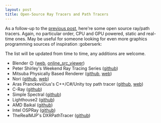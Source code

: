 ```yaml
---
layout: post
title: Open-Source Ray Tracers and Path Tracers
---
```


As a follow-up to the [previous post](https://kkhomyakov3d.github.io/real-time-engines/), here're some open source ray/path tracers. Again, no particular order, CPU and GPU powered, static and real-time ones. May be useful for someone looking for even more graphics programming sources of inspiration :goberserk:

The list will be updated from time to time, any additions are welcome.

- Blender :wink: ([web](https://wiki.blender.org/wiki/Building_Blender), [online_src_viewer](https://developer.blender.org/diffusion/B/))
- Peter Shirley's Weekend Ray Tracing Series ([github](https://github.com/RayTracing/raytracing.github.io))
- Mitsuba Physically Based Renderer ([github](https://github.com/mitsuba-renderer/mitsuba), [web](https://www.mitsuba-renderer.org/))
- Nori ([github](https://github.com/wjakob/nori), [web](https://wjakob.github.io/nori/))
- Aras Pranckevičius's C++/C#/Unity toy path tracer ([github](https://github.com/aras-p/ToyPathTracer), [web](http://aras-p.info/blog/2018/03/28/Daily-Pathtracer-Part-0-Intro/))
- C-Ray ([github](https://github.com/ALEXMORF/cray))
- Simple Spectral ([github](https://github.com/imallett/simple-spectral))
- Lighthouse2 ([github](https://github.com/jbikker/lighthouse2))
- AMD Baikal ([github](https://github.com/GPUOpen-LibrariesAndSDKs/RadeonProRender-Baikal))
- Intel OSPRay ([github](https://github.com/ospray/ospray))
- TheRealMJP's DXRPathTracer ([github](https://github.com/TheRealMJP/DXRPathTracer))
